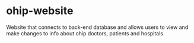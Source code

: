 # ohip-website
Website that connects to back-end database and allows users to view and make changes to info about ohip doctors, patients and hospitals 
